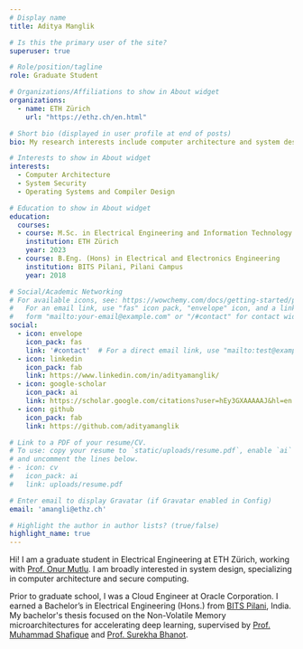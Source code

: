 ```yaml
---
# Display name
title: Aditya Manglik

# Is this the primary user of the site?
superuser: true

# Role/position/tagline
role: Graduate Student

# Organizations/Affiliations to show in About widget
organizations:
  - name: ETH Zürich
    url: "https://ethz.ch/en.html"

# Short bio (displayed in user profile at end of posts)
bio: My research interests include computer architecture and system design.

# Interests to show in About widget
interests:
  - Computer Architecture
  - System Security
  - Operating Systems and Compiler Design

# Education to show in About widget
education:
  courses:
  - course: M.Sc. in Electrical Engineering and Information Technology
    institution: ETH Zürich
    year: 2023
  - course: B.Eng. (Hons) in Electrical and Electronics Engineering
    institution: BITS Pilani, Pilani Campus
    year: 2018

# Social/Academic Networking
# For available icons, see: https://wowchemy.com/docs/getting-started/page-builder/#icons
#   For an email link, use "fas" icon pack, "envelope" icon, and a link in the
#   form "mailto:your-email@example.com" or "/#contact" for contact widget.
social:
  - icon: envelope
    icon_pack: fas
    link: '#contact'  # For a direct email link, use "mailto:test@example.org".
  - icon: linkedin
    icon_pack: fab
    link: https://www.linkedin.com/in/adityamanglik/
  - icon: google-scholar
    icon_pack: ai
    link: https://scholar.google.com/citations?user=hEy3GXAAAAAJ&hl=en
  - icon: github
    icon_pack: fab
    link: https://github.com/adityamanglik

# Link to a PDF of your resume/CV.
# To use: copy your resume to `static/uploads/resume.pdf`, enable `ai` icons in `params.toml`,
# and uncomment the lines below.
# - icon: cv
#   icon_pack: ai
#   link: uploads/resume.pdf

# Enter email to display Gravatar (if Gravatar enabled in Config)
email: 'amangli@ethz.ch'

# Highlight the author in author lists? (true/false)
highlight_name: true
---
```


Hi! I am a graduate student in Electrical Engineering at ETH Zürich, working with [Prof. Onur Mutlu](https://ee.ethz.ch/the-department/people-a-z/person-detail.MjIyOTQ5.TGlzdC8zMjc5LC0xNjUwNTg5ODIw.html). I am broadly interested in system design, specializing in computer architecture and secure computing.

Prior to graduate school, I was a Cloud Engineer at Oracle Corporation. I earned a Bachelor’s in Electrical Engineering (Hons.) from [BITS Pilani](https://en.wikipedia.org/wiki/Birla_Institute_of_Technology_and_Science,_Pilani), India. My bachelor's thesis focused on the Non-Volatile Memory microarchitectures for accelerating deep learning, supervised by [Prof. Muhammad Shafique](https://ti.tuwien.ac.at/ecs/people/shafique) and [Prof. Surekha Bhanot](https://www.bits-pilani.ac.in/Pilani/surekha/profile).